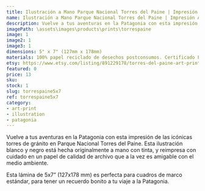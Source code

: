 ```yaml
---
title: Ilustración a Mano Parque Nacional Torres del Paine | Impresión Artística
name: Ilustración a Mano Parque Nacional Torres del Paine | Impresión Artística
description: Vuelve a tus aventuras en la Patagonia con esta impresión de las icónicas torres de gránito en Parque Nacional Torres del Paine. Esta ilustración blanco y negro está hecha originalmente a mano con tinta, y reimpresa con cuidado en un papel de calidad de archivo que a la vez es amigable con el medio ambiente.
imagePath: \assets\images\products\prints\torrespaine
image: 1
image2: 1
image3: 1
dimensions: 5" x 7" (127mm x 178mm)
materials: 100% papel reciclado de desechos postconsumos. Certificado FSC.
etsy: https://www.etsy.com/listing/891229178/torres-del-paine-art-print-hand
featured: 0
price: 13
sku:
stock: 1
slug: torrespaine5x7
ref: torrespaine5x7
category:
- art-print
- illustration
- patagonia
---
```

Vuelve a tus aventuras en la Patagonia con esta impresión de las icónicas torres de gránito en Parque Nacional Torres del Paine. Esta ilustración blanco y negro está hecha originalmente a mano con tinta, y reimpresa con cuidado en un papel de calidad de archivo que a la vez es amigable con el medio ambiente.

Esta lámina de 5x7” (127x178 mm) es perfecta para cuadros de marco estándar, para tener un recuerdo bonito a tu viaje a la Patagonia.
